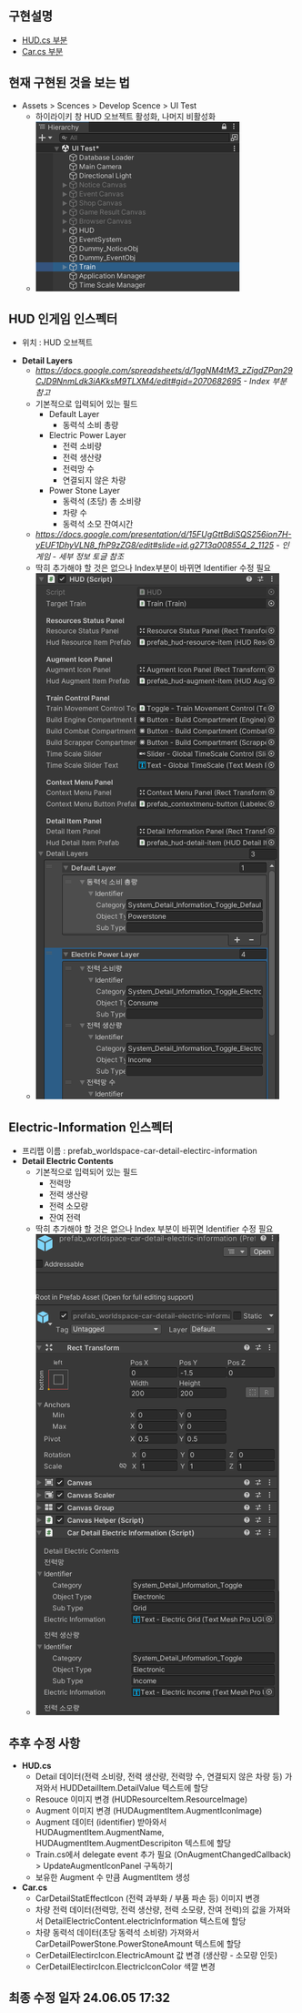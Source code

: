## 구현설명
* [HUD.cs 부분](./implement/HUD.md)
* [Car.cs 부분](./implement/Car.md)
## 현재 구현된 것을 보는 법
* Assets > Scences > Develop Scence > UI Test
	+ 하이라이키 창 HUD 오브젝트 활성화, 나머지 비활성화
	 + ![이미지 참조](./image/HUDObjectImage.png)
## HUD 인게임 인스펙터
+ 위치 : HUD 오브젝트
* **Detail Layers**
	+ *https://docs.google.com/spreadsheets/d/1ggNM4tM3_zZigdZPan29CJD9NnmLdk3iAKksM9TLXM4/edit#gid=2070682695 - Index 부분 참고*
	+ 기본적으로 입력되어 있는 필드
		+ Default Layer
			+ 동력석 소비 총량
		+ Electric Power Layer
			+ 전력 소비량
			+ 전력 생산량
			+ 전력망 수
			+ 연결되지 않은 차량
		+ Power Stone Layer
			+ 동력석 (초당) 총 소비량
			+ 차량 수
			+ 동력석 소모 잔여시간
	+ *https://docs.google.com/presentation/d/15FUgGttBdiSQS256ion7H-yEUF1DhyVLN8_fhP9zZG8/edit#slide=id.g2713a008554_2_1125 - 인 게임 - 세부 정보 토글 참조*
	+ 딱히 추가해야 할 것은 없으나 Index부분이 바뀌면 Identifier 수정 필요
	 + ![인스펙터창 참조](./image/DetailLayerImage.png)
## Electric-Information 인스펙터
* 프리팹 이름 : prefab_worldspace-car-detail-electirc-information
* **Detail Electric Contents**
	+ 기본적으로 입력되어 있는 필드
		+ 전력망
		+ 전력 생산량
		+ 전력 소모량
		+ 잔여 전력
	* 딱히 추가해야 할 것은 없으나 Index 부분이 바뀌면 Identifier 수정 필요
	 + ![이미지 참조](./image/DetailElectricContentImage.png)
## 추후 수정 사항
* **HUD.cs**
	+ Detail 데이터(전력 소비량, 전력 생산량, 전력망 수, 연결되지 않은 차량 등) 가져와서 HUDDetailItem.DetailValue 텍스트에 할당
	+ Resouce 이미지 변경 (HUDResourceItem.ResourceImage)
	+ Augment 이미지 변경 (HUDAugmentItem.AugmentIconImage)
	+ Augment 데이터 (identifier) 받아와서 HUDAugmentItem.AugmentName, HUDAugmentItem.AugmentDescripiton 텍스트에 할당
	+ Train.cs에서 delegate event 추가 필요 (OnAugmentChangedCallback) > UpdateAugmentIconPanel 구독하기
	+ 보유한 Augment 수 만큼 AugmentItem 생성
* **Car.cs**
	+ CarDetailStatEffectIcon (전력 과부화 / 부품 파손 등) 이미지 변경
	+ 차량 전력 데이터(전력망, 전력 생산량, 전력 소모량, 잔여 전력)의 값을 가져와서 DetailElectricContent.electricInformation 텍스트에 할당
	+ 차량 동력석 데이터(초당 동력석 소비량) 가져와서 CarDetailPowerStone.PowerStoneAmount 텍스트에 할당
	+ CerDetailElectircIcon.ElectricAmount 값 변경 (생산량 - 소모량 인듯)
	+ CerDetailElectircIcon.ElectricIconColor 색깔 변경
## 최종 수정 일자 24.06.05 17:32